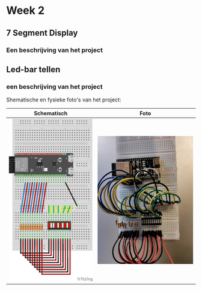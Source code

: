 # Week 2

## 7 Segment Display

### Een beschrijving van het project

## Led-bar tellen

### een beschrijving van het project

Shematische en fysieke foto's van het project:

Schematisch | Foto
-|-
![schematisch](../assets/led-bar-tellen/led_bar_tellen_bb.png)|![fysiek](../assets/led-bar-tellen/led_bar_tellen_photo.png)
